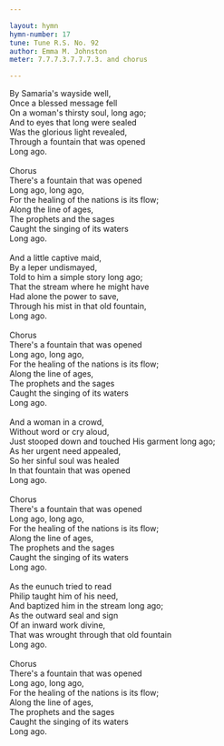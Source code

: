```yaml
---

layout: hymn
hymn-number: 17
tune: Tune R.S. No. 92
author: Emma M. Johnston
meter: 7.7.7.3.7.7.7.3. and chorus

---
```

By Samaria's wayside well,<br>Once a blessed message fell<br>On a woman's thirsty soul, long ago;<br>And to eyes that long were sealed<br>Was the glorious light revealed,<br>Through a fountain that was opened<br>Long ago.<br><br>Chorus<br>There's a fountain that was opened<br>Long ago, long ago,<br>For the healing of the nations is its flow;<br>Along the line of ages,<br>The prophets and the sages<br>Caught the singing of its waters<br>Long ago.<br><br>And a little captive maid,<br>By a leper undismayed,<br>Told to him a simple story long ago;<br>That the stream where he might have<br>Had alone the power to save,<br>Through his mist in that old fountain,<br>Long ago.<br><br>Chorus<br>There's a fountain that was opened<br>Long ago, long ago,<br>For the healing of the nations is its flow;<br>Along the line of ages,<br>The prophets and the sages<br>Caught the singing of its waters<br>Long ago.<br><br>And a woman in a crowd,<br>Without word or cry aloud,<br>Just stooped down and touched His garment long ago;<br>As her urgent need appealed,<br>So her sinful soul was healed<br>In that fountain that was opened<br>Long ago.<br><br>Chorus<br>There's a fountain that was opened<br>Long ago, long ago,<br>For the healing of the nations is its flow;<br>Along the line of ages,<br>The prophets and the sages<br>Caught the singing of its waters<br>Long ago.<br><br>As the eunuch tried to read<br>Philip taught him of his need,<br>And baptized him in the stream long ago;<br>As the outward seal and sign<br>Of an inward work divine,<br>That was wrought through that old fountain<br>Long ago.<br><br>Chorus<br>There's a fountain that was opened<br>Long ago, long ago,<br>For the healing of the nations is its flow;<br>Along the line of ages,<br>The prophets and the sages<br>Caught the singing of its waters<br>Long ago.<br><br><br>
